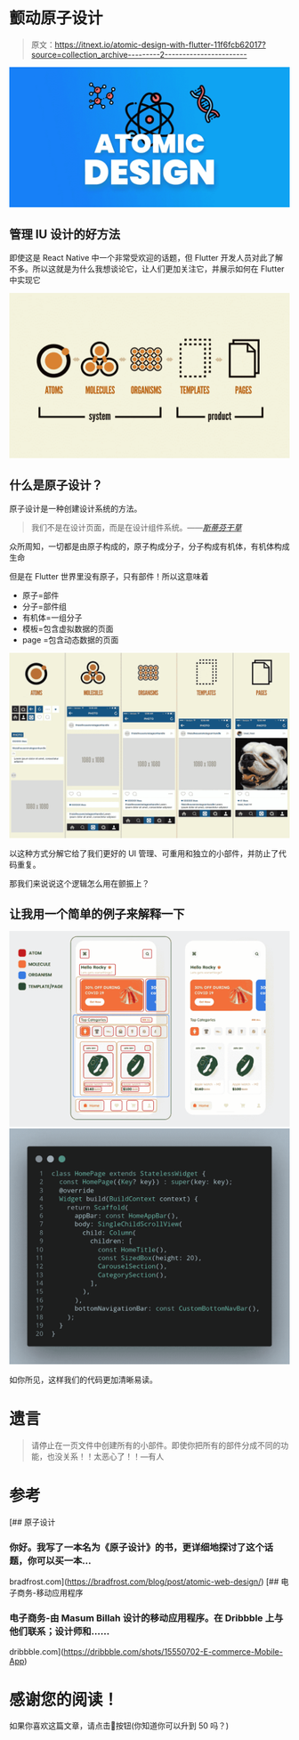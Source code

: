 # 颤动原子设计

> 原文：<https://itnext.io/atomic-design-with-flutter-11f6fcb62017?source=collection_archive---------2----------------------->

![](img/8c9109e7d759c2b154b2b6d98b1d0675.png)

## 管理 IU 设计的好方法

即使这是 React Native 中一个非常受欢迎的话题，但 Flutter 开发人员对此了解不多。所以这就是为什么我想谈论它，让人们更加关注它，并展示如何在 Flutter 中实现它

![](img/92f87de0a707580f8b304484ac953cad.png)

## 什么是原子设计？

原子设计是一种创建设计系统的方法。

> 我们不是在设计页面，而是在设计组件系统。——[*斯蒂芬干草*](http://bradfrost.com/blog/mobile/bdconf-stephen-hay-presents-responsive-design-workflow/)

众所周知，一切都是由原子构成的，原子构成分子，分子构成有机体，有机体构成生命

但是在 Flutter 世界里没有原子，只有部件！所以这意味着

*   原子=部件
*   分子=部件组
*   有机体=一组分子
*   模板=包含虚拟数据的页面
*   page =包含动态数据的页面

![](img/d4373a8e7c84ecd68ab6a4496c00fd7f.png)

以这种方式分解它给了我们更好的 UI 管理、可重用和独立的小部件，并防止了代码重复。

那我们来说说这个逻辑怎么用在颤振上？

## 让我用一个简单的例子来解释一下

![](img/fa6623d081417775b667664d793cf9b6.png)![](img/c1e2241d806b70b027abe2ced7d99bf9.png)

如你所见，这样我们的代码更加清晰易读。

# 遗言

> 请停止在一页文件中创建所有的小部件。即使你把所有的部件分成不同的功能，也没关系！！太恶心了！！—有人

# 参考

[](https://bradfrost.com/blog/post/atomic-web-design/) [## 原子设计

### 你好。我写了一本名为《原子设计》的书，更详细地探讨了这个话题，你可以买一本…

bradfrost.com](https://bradfrost.com/blog/post/atomic-web-design/) [](https://dribbble.com/shots/15550702-E-commerce-Mobile-App) [## 电子商务-移动应用程序

### 电子商务-由 Masum Billah 设计的移动应用程序。在 Dribbble 上与他们联系；设计师和……

dribbble.com](https://dribbble.com/shots/15550702-E-commerce-Mobile-App) 

# 感谢您的阅读！

如果你喜欢这篇文章，请点击👏按钮(你知道你可以升到 50 吗？)